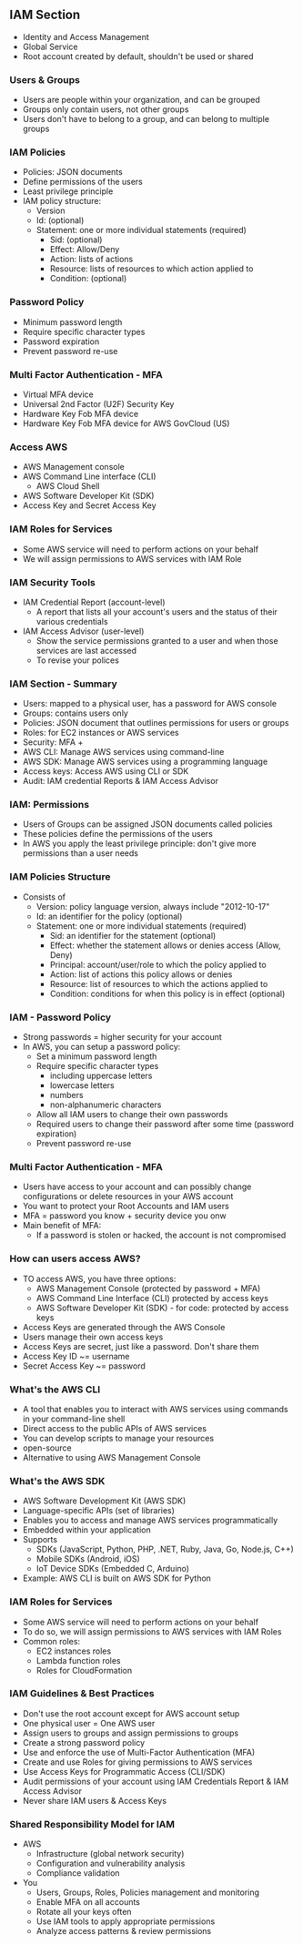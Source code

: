 ## IAM Section

- Identity and Access Management
- Global Service
- Root account created by default, shouldn't be used or shared

### Users & Groups

- Users are people within your organization, and can be grouped
- Groups only contain users, not other groups
- Users don't have to belong to a group, and can belong to multiple groups

### IAM Policies

- Policies: JSON documents
- Define permissions of the users
- Least privilege principle
- IAM policy structure:
    - Version
    - Id: (optional)
    - Statement: one or more individual statements (required)
        - Sid: (optional)
        - Effect: Allow/Deny
        - Action: lists of actions
        - Resource: lists of resources to which action applied to
        - Condition: (optional)

### Password Policy

- Minimum password length
- Require specific character types
- Password expiration
- Prevent password re-use

### Multi Factor Authentication - MFA

- Virtual MFA device
- Universal 2nd Factor (U2F) Security Key
- Hardware Key Fob MFA device
- Hardware Key Fob MFA device for AWS GovCloud (US)

### Access AWS

- AWS Management console
- AWS Command Line interface (CLI)
    - AWS Cloud Shell
- AWS Software Developer Kit (SDK)
- Access Key and Secret Access Key

### IAM Roles for Services

- Some AWS service will need to perform actions on your behalf
- We will assign permissions to AWS services with IAM Role

### IAM Security Tools

- IAM Credential Report (account-level)
    - A report that lists all your account's users and the status of their various credentials
- IAM Access Advisor (user-level)
    - Show the service permissions granted to a user and when those services are last accessed
    - To revise your polices

### IAM Section - Summary

- Users: mapped to a physical user, has a password for AWS console
- Groups: contains users only
- Policies: JSON document that outlines permissions for users or groups
- Roles: for EC2 instances or AWS services
- Security: MFA +
- AWS CLI: Manage AWS services using command-line
- AWS SDK: Manage AWS services using a programming language
- Access keys: Access AWS using CLI or SDK
- Audit: IAM credential Reports & IAM Access Advisor

### IAM: Permissions

- Users of Groups can be assigned JSON documents called policies
- These policies define the permissions of the users
- In AWS you apply the least privilege principle: don't give more permissions than a user needs

### IAM Policies Structure

- Consists of
    - Version: policy language version, always include "2012-10-17"
    - Id: an identifier for the policy (optional)
    - Statement: one or more individual statements (required)
        - Sid: an identifier for the statement (optional)
        - Effect: whether the statement allows or denies access (Allow, Deny)
        - Principal: account/user/role to which the policy applied to
        - Action: list of actions this policy allows or denies
        - Resource: list of resources to which the actions applied to
        - Condition: conditions for when this policy is in effect (optional)

### IAM - Password Policy

- Strong passwords = higher security for your account
- In AWS, you can setup a password policy:
    - Set a minimum password length
    - Require specific character types
        - including uppercase letters
        - lowercase letters
        - numbers
        - non-alphanumeric characters
    - Allow all IAM users to change their own passwords
    - Required users to change their password after some time (password expiration)
    - Prevent password re-use

### Multi Factor Authentication - MFA

- Users have access to your account and can possibly change configurations or delete resources in your AWS account
- You want to protect your Root Accounts and IAM users
- MFA = password you know + security device you onw
- Main benefit of MFA:
    - If a password is stolen or hacked, the account is not compromised

### How can users access AWS?

- TO access AWS, you have three options:
    - AWS Management Console (protected by password + MFA)
    - AWS Command Line Interface (CLI) protected by access keys
    - AWS Software Developer Kit (SDK) - for code: protected by access keys
- Access Keys are generated through the AWS Console
- Users manage their own access keys
- Access Keys are secret, just like a password. Don't share them
- Access Key ID ~= username
- Secret Access Key ~= password

### What's the AWS CLI

- A tool that enables you to interact with AWS services using commands in your command-line shell
- Direct access to the public APIs of AWS services
- You can develop scripts to manage your resources
- open-source
- Alternative to using AWS Management Console

### What's the AWS SDK

- AWS Software Development Kit (AWS SDK)
- Language-specific APIs (set of libraries)
- Enables you to access and manage AWS services programmatically
- Embedded within your application
- Supports
    - SDKs (JavaScript, Python, PHP, .NET, Ruby, Java, Go, Node.js, C++)
    - Mobile SDKs (Android, iOS)
    - IoT Device SDKs (Embedded C, Arduino)
- Example: AWS CLI is built on AWS SDK for Python

### IAM Roles for Services

- Some AWS service will need to perform actions on your behalf
- To do so, we will assign permissions to AWS services with IAM Roles
- Common roles:
    - EC2 instances roles
    - Lambda function roles
    - Roles for CloudFormation

### IAM Guidelines & Best Practices

- Don't use the root account except for AWS account setup
- One physical user = One AWS user
- Assign users to groups and assign permissions to groups
- Create a strong password policy
- Use and enforce the use of Multi-Factor Authentication (MFA)
- Create and use Roles for giving permissions to AWS services
- Use Access Keys for Programmatic Access (CLI/SDK)
- Audit permissions of your account using IAM Credentials Report & IAM Access Advisor
- Never share IAM users & Access Keys

### Shared Responsibility Model for IAM

- AWS
    - Infrastructure (global network security)
    - Configuration and vulnerability analysis
    - Compliance validation
- You
    - Users, Groups, Roles, Policies management and monitoring
    - Enable MFA on all accounts
    - Rotate all your keys often
    - Use IAM tools to apply appropriate permissions
    - Analyze access patterns & review permissions